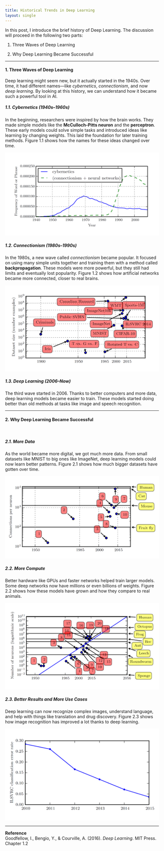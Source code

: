 ```yaml
---
title: Historical Trends in Deep Learning
layout: single
---
```


In this post, I introduce the brief history of Deep Learning. The discussion will proceed in the following two parts: 

1. Three Waves of Deep Learning

2. Why Deep Learning Became Successful

---

#### 1. Three Waves of Deep Learning

Deep learning might seem new, but it actually started in the 1940s. Over time, it had different names—like *cybernetics*, *connectionism*, and now *deep learning*. By looking at this history, we can understand how it became such a powerful tool in AI.

##### 1.1. Cybernetics (1940s–1960s)

In the beginning, researchers were inspired by how the brain works. They made simple models like the **McCulloch-Pitts neuron** and the **perceptron**. These early models could solve simple tasks and introduced ideas like learning by changing weights. This laid the foundation for later training methods. Figure 1.1 shows how the names for these ideas changed over time.

![solution](/assets/images/ht_1.1.svg)

##### 1.2. Connectionism (1980s–1990s)

In the 1980s, a new wave called *connectionism* became popular. It focused on using many simple units together and training them with a method called **backpropagation**. These models were more powerful, but they still had limits and eventually lost popularity. Figure 1.2 shows how artificial networks became more connected, closer to real brains.

![solution](/assets/images/ht_1.2.svg)

##### 1.3. Deep Learning (2006–Now)

The third wave started in 2006. Thanks to better computers and more data, deep learning models became easier to train. These models started doing better than old methods at tasks like image and speech recognition.

---

#### 2. Why Deep Learning Became Successful

<br>

##### 2.1. More Data

As the world became more digital, we got much more data. From small datasets like MNIST to big ones like ImageNet, deep learning models could now learn better patterns. Figure 2.1 shows how much bigger datasets have gotten over time.

![solution](/assets/images/ht_2.1.svg)

##### 2.2. More Compute

Better hardware like GPUs and faster networks helped train larger models. Some deep networks now have millions or even billions of weights. Figure 2.2 shows how these models have grown and how they compare to real animals.

![solution](/assets/images/ht_2.2.svg)

##### 2.3. Better Results and More Use Cases

Deep learning can now recognize complex images, understand language, and help with things like translation and drug discovery. Figure 2.3 shows how image recognition has improved a lot thanks to deep learning.

![solution](/assets/images/ht_2.3.svg)

---

**Reference**  
Goodfellow, I., Bengio, Y., & Courville, A. (2016). *Deep Learning*. MIT Press. Chapter 1.2
